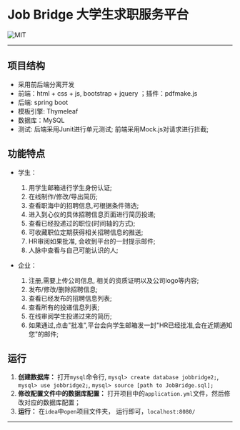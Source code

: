 # Job Bridge 大学生求职服务平台

<p align="left">
	<img alt="MIT" src="https://img.shields.io/npm/l/express.svg" />
</p>

***

## 项目结构
* 采用前后端分离开发
* 前端：html + css + js, bootstrap + jquery ；插件：pdfmake.js
* 后端: spring boot
* 模板引擎: Thymeleaf
* 数据库：MySQL
* 测试: 后端采用Junit进行单元测试; 前端采用Mock.js对请求进行拦截;


## 功能特点
* 学生：
	1. 用学生邮箱进行学生身份认证; 
	2. 在线制作/修改/导出简历;
	3. 查看职海中的招聘信息,可根据条件筛选;
	4. 进入到心仪的具体招聘信息页面进行简历投递;
 	5. 查看已经投递过的职位(时间轴的方式);
	6. 可收藏职位定期获得相关招聘信息的推送;
	7. HR审阅如果批准, 会收到平台的一封提示邮件;
	8. 人脉中查看与自己可能认识的人;

* 企业：
	1. 注册,需要上传公司信息, 相关的资质证明以及公司logo等内容;
	2. 发布/修改/删除招聘信息;
	3. 查看已经发布的招聘信息列表;
	4. 查看所有的投递信息列表;
	5. 在线审阅学生投递过来的简历;
	6. 如果通过,点击"批准",平台会向学生邮箱发一封"HR已经批准,会在近期通知您"的邮件;



## 运行
1. **创建数据库：** 打开`mysql`命令行, `mysql> create database jobbridge2;`, `mysql> use jobbridge2;`, `mysql> source [path to JobBridge.sql];`
2. **修改配置文件中的数据库配置：** 打开项目中的`application.yml`文件，然后修改对应的数据库配置；
3. **运行：** 在`idea`中`open`项目文件夹， 运行即可，`localhost:8080/`

---





